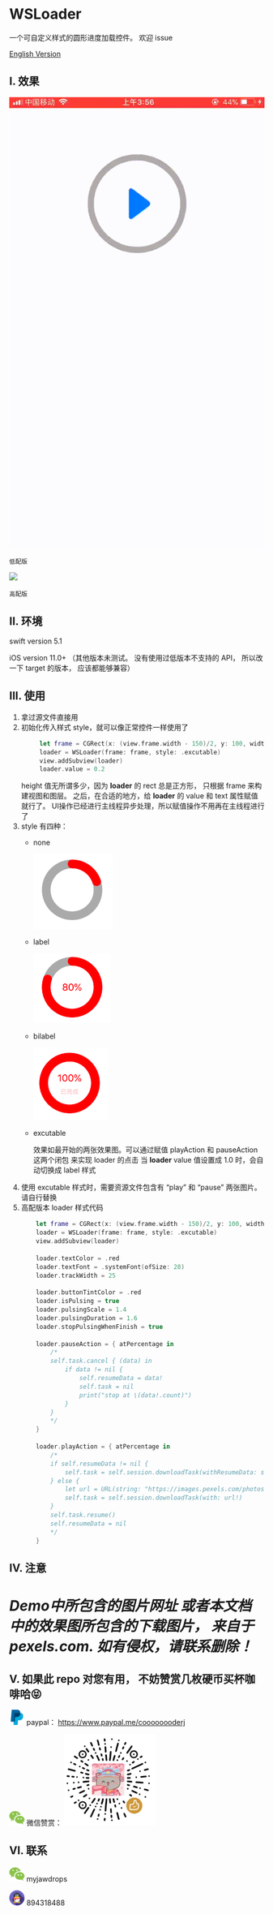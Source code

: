 # WSLoader
一个可自定义样式的圆形进度加载控件。 欢迎 issue

[English Version](https://github.com/CoooooooderJ/WSLoader/blob/master/EN_README.md)



## I. 效果

![](https://github.com/CoooooooderJ/WSLoader/blob/master/resource4readme/1569441940366065.gif)

```低配版```


![](https://github.com/CoooooooderJ/WSLoader/blob/master/resource4readme/1569441940198703.gif)

```高配版```





## II. 环境
swift version 5.1

iOS version 11.0+ （其他版本未测试。 没有使用过低版本不支持的 API， 所以改一下 target 的版本， 应该都能够兼容）




## III. 使用
1. 拿过源文件直接用
2. 初始化传入样式 style，就可以像正常控件一样使用了
   ```swift
        let frame = CGRect(x: (view.frame.width - 150)/2, y: 100, width: 150, height: 150)
        loader = WSLoader(frame: frame, style: .excutable)
        view.addSubview(loader)
        loader.value = 0.2
   ```
   height 值无所谓多少，因为 **loader** 的 rect 总是正方形， 只根据 frame 来构建视图和图层。
   之后，在合适的地方，给 **loader** 的 value 和 text 属性赋值就行了。 UI操作已经进行主线程异步处理，所以赋值操作不用再在主线程进行了
3. style 有四种：
    * none
  
        ![](https://github.com/CoooooooderJ/WSLoader/blob/master/resource4readme/41569444870_.pic.jpg)
    * label

        ![](https://github.com/CoooooooderJ/WSLoader/blob/master/resource4readme/51569445260_.pic.jpg)
    * bilabel

        ![](https://github.com/CoooooooderJ/WSLoader/blob/master/resource4readme/61569445379_.pic.jpg)
    * excutable

        效果如最开始的两张效果图。可以通过赋值 playAction 和 pauseAction 这两个闭包 来实现 loader 的点击
        当 **loader** value 值设置成 1.0 时，会自动切换成 label 样式
4. 使用 excutable 样式时，需要资源文件包含有 “play” 和 “pause” 两张图片。 请自行替换
5. 高配版本 loader 样式代码
    ```swift
        let frame = CGRect(x: (view.frame.width - 150)/2, y: 100, width: 150, height: 150)
        loader = WSLoader(frame: frame, style: .excutable)
        view.addSubview(loader)
        
        loader.textColor = .red
        loader.textFont = .systemFont(ofSize: 28)
        loader.trackWidth = 25

        loader.buttonTintColor = .red
        loader.isPulsing = true
        loader.pulsingScale = 1.4
        loader.pulsingDuration = 1.6
        loader.stopPulsingWhenFinish = true
        
        loader.pauseAction = { atPercentage in
            /*
            self.task.cancel { (data) in
                if data != nil {
                    self.resumeData = data!
                    self.task = nil
                    print("stop at \(data!.count)")
                }
            }
            */
        }
        
        loader.playAction = { atPercentage in
            /*
            if self.resumeData != nil {
                self.task = self.session.downloadTask(withResumeData: self.resumeData!)
            } else {
                let url = URL(string: "https://images.pexels.com/photos/2939337/pexels-photo-2939337.jpeg")
                self.task = self.session.downloadTask(with: url!)
            }
            self.task.resume()
            self.resumeData = nil
            */
        }
    ```



## IV. 注意
# *Demo中所包含的图片网址 或者本文档中的效果图所包含的下载图片， 来自于 pexels.com. 如有侵权，请联系删除！*




## V. 如果此 repo 对您有用， 不妨赞赏几枚硬币买杯咖啡哈😝
<img src="https://github.com/CoooooooderJ/WSLoader/blob/master/resource4readme/paypal.png" width=30 height=30> paypal： https://www.paypal.me/coooooooderj

<img src="https://github.com/CoooooooderJ/WSLoader/blob/master/resource4readme/wechat.png" width=30 height=30> 微信赞赏： <img src="https://github.com/CoooooooderJ/WSLoader/blob/master/resource4readme/coffee.jpg" width=180 height=180>






## VI. 联系
<img src="https://github.com/CoooooooderJ/WSLoader/blob/master/resource4readme/wechat.png" width=30 height=30> myjawdrops

<img src="https://github.com/CoooooooderJ/WSLoader/blob/master/resource4readme/tencent.png" width=30 height=30> 894318488



